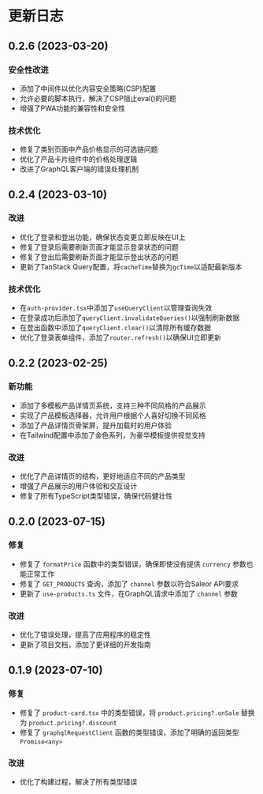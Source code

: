 # 更新日志

## 0.2.6 (2023-03-20)

### 安全性改进
- 添加了中间件以优化内容安全策略(CSP)配置
- 允许必要的脚本执行，解决了CSP阻止eval()的问题
- 增强了PWA功能的兼容性和安全性

### 技术优化
- 修复了类别页面中产品价格显示的可选链问题
- 优化了产品卡片组件中的价格处理逻辑
- 改进了GraphQL客户端的错误处理机制

## 0.2.4 (2023-03-10)

### 改进
- 优化了登录和登出功能，确保状态变更立即反映在UI上
- 修复了登录后需要刷新页面才能显示登录状态的问题
- 修复了登出后需要刷新页面才能显示登出状态的问题
- 更新了TanStack Query配置，将`cacheTime`替换为`gcTime`以适配最新版本

### 技术优化
- 在`auth-provider.tsx`中添加了`useQueryClient`以管理查询失效
- 在登录成功后添加了`queryClient.invalidateQueries()`以强制刷新数据
- 在登出函数中添加了`queryClient.clear()`以清除所有缓存数据
- 优化了登录表单组件，添加了`router.refresh()`以确保UI立即更新

## 0.2.2 (2023-02-25)

### 新功能
- 添加了多模板产品详情页系统，支持三种不同风格的产品展示
- 实现了产品模板选择器，允许用户根据个人喜好切换不同风格
- 添加了产品详情页骨架屏，提升加载时的用户体验
- 在Tailwind配置中添加了金色系列，为豪华模板提供视觉支持

### 改进
- 优化了产品详情页的结构，更好地适应不同的产品类型
- 增强了产品展示的用户体验和交互设计
- 修复了所有TypeScript类型错误，确保代码健壮性

## 0.2.0 (2023-07-15)

### 修复
- 修复了 `formatPrice` 函数中的类型错误，确保即使没有提供 `currency` 参数也能正常工作
- 修复了 `GET_PRODUCTS` 查询，添加了 `channel` 参数以符合Saleor API要求
- 更新了 `use-products.ts` 文件，在GraphQL请求中添加了 `channel` 参数

### 改进
- 优化了错误处理，提高了应用程序的稳定性
- 更新了项目文档，添加了更详细的开发指南

## 0.1.9 (2023-07-10)

### 修复
- 修复了 `product-card.tsx` 中的类型错误，将 `product.pricing?.onSale` 替换为 `product.pricing?.discount`
- 修复了 `graphqlRequestClient` 函数的类型错误，添加了明确的返回类型 `Promise<any>`

### 改进
- 优化了构建过程，解决了所有类型错误 